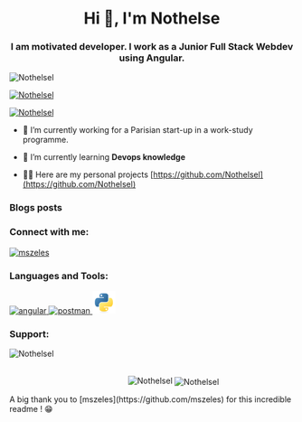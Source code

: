 <h1 align="center">Hi 👋, I'm Nothelse</h1>
<h3 align="center">I am motivated developer. I work as a Junior Full Stack Webdev using Angular.</h3>

<p align="left"> <img src="https://komarev.com/ghpvc/?username=Nothelsel&label=Profile%20views&color=0e75b6&style=flat" alt="Nothelsel" /> </p>

<p align="left"> <a href="https://github.com/ryo-ma/github-profile-trophy"><img src="https://github-profile-trophy.vercel.app/?username=Nothelsel" alt="Nothelsel" /></a> </p>

<p align="left"> <a href="https://twitter.com/Nothelsel" target="blank"><img src="https://img.shields.io/twitter/follow/Nothelsel?logo=twitter&style=for-the-badge" alt="Nothelsel" /></a> </p>

- 🔭 I’m currently working for a Parisian start-up in a work-study programme.

- 🌱 I’m currently learning **Devops knowledge**

- 👨‍💻 Here are my personal projects [https://github.com/Nothelsel](https://github.com/Nothelsel)

### Blogs posts
<!-- BLOG-POST-LIST:START -->
<!-- BLOG-POST-LIST:END -->

<h3 align="left">Connect with me:</h3>
<p align="left">
<a href="https://twitter.com/nothelsel" target="blank"><img align="center" src="https://raw.githubusercontent.com/rahuldkjain/github-profile-readme-generator/master/src/images/icons/Social/twitter.svg" alt="mszeles" height="30" width="40" /></a>
</p>

<h3 align="left">Languages and Tools:</h3>
<p align="left">
  <a href="https://angular.io/" target="_blank" rel="noreferrer">
    <img src="https://angular.io/assets/images/logos/angular/angular.svg" alt="angular" width="40" height="40" />
  </a>
  <a href="https://postman.com" target="_blank" rel="noreferrer">
    <img src="https://www.vectorlogo.zone/logos/getpostman/getpostman-icon.svg" alt="postman" width="40" height="40" />
  </a>
  <a href="https://www.python.org" target="_blank" rel="noreferrer">
    <img src="https://raw.githubusercontent.com/devicons/devicon/master/icons/python/python-original.svg" alt="python" width="40" height="40" />
  </a>
</p>

<h3 align="left">Support:</h3>
<p><a href="https://www.buymeacoffee.com/nothelsel"> <img align="left" src="https://cdn.buymeacoffee.com/buttons/v2/default-yellow.png" height="50" width="210" alt="Nothelsel" /></a></p><br><br>

<p><img align="left" src="https://github-readme-stats.vercel.app/api/top-langs?username=Nothelsel&show_icons=true&locale=en&layout=compact" alt="Nothelsel" /></p>

<p>&nbsp;<img align="center" src="https://github-readme-stats.vercel.app/api?username=Nothelsel&show_icons=true&locale=en" alt="Nothelsel" /></p>
A big thank you to [mszeles](https://github.com/mszeles) for this incredible readme ! 😁
